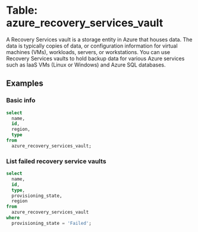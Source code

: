 # Table: azure_recovery_services_vault

A Recovery Services vault is a storage entity in Azure that houses data. The data is typically copies of data, or configuration information for virtual machines (VMs), workloads, servers, or workstations. You can use Recovery Services vaults to hold backup data for various Azure services such as IaaS VMs (Linux or Windows) and Azure SQL databases.

## Examples

### Basic info

```sql
select
  name,
  id,
  region,
  type
from
  azure_recovery_services_vault;
```

### List failed recovery service vaults

```sql
select
  name,
  id,
  type,
  provisioning_state,
  region
from
  azure_recovery_services_vault
where
  provisioning_state = 'Failed';
```
